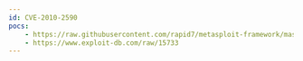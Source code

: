 ```yaml
---
id: CVE-2010-2590
pocs:
    - https://raw.githubusercontent.com/rapid7/metasploit-framework/master/modules/exploits/windows/browser/crystal_reports_printcontrol.rb
    - https://www.exploit-db.com/raw/15733
---
```

